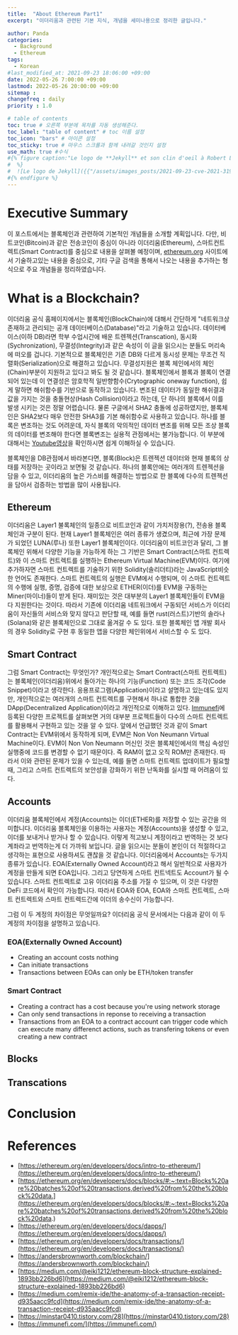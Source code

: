 ```yaml
---
title:  "About Ethereum Part1"
excerpt: "이더리움과 관련된 기본 지식, 개념을 세미나용으로 정리한 글입니다."

author: Panda
categories:
  - Background
  - Ethereum
tags:
  - Korean
#last_modified_at: 2021-09-23 18:06:00 +09:00
date: 2022-05-26 7:00:00 +09:00
lastmod: 2022-05-26 20:00:00 +09:00
sitemap :
changefreq : daily
priority : 1.0

# table of contents
toc: true # 오른쪽 부분에 목차를 자동 생성해준다.
toc_label: "table of content" # toc 이름 설정
toc_icon: "bars" # 아이콘 설정
toc_sticky: true # 마우스 스크롤과 함께 내려갈 것인지 설정
use_math: true #수식
#{% figure caption:"Le logo de **Jekyll** et son clin d'oeil à Robert Louis Stevenson"
#  %}
#  ![Le logo de Jekyll]({{"/assets/images_posts/2021-09-23-cve-2021-31956-part1/1.png"| #relative_url}})
#{% endfigure %}
---
```

# Executive Summary
이 포스트에서는 블록체인과 관련하여 기본적인 개념들을 소개할 계획입니다. 다만, 비트코인(Bitcoin)과 같은 전송코인이 중심이 아니라 이더리움(Ethereum), 스마트컨트렉트(Smart Contract)를 중심으로 내용을 살펴볼 예정이며, [ethereum.org](https://ethereum.org/en/developers/docs/intro-to-ethereum/) 사이트에서 기술하고있는 내용을 중심으로, 기타 구글 검색을 통해서 나오는 내용을 추가하는 형식으로 주요 개념들을 정리하였습니다.

# What is a Blockchain?
이더리움 공식 홈페이지에서는 블록체인(BlockChain)에 대해서 간단하게 "네트워크상 존재하고 관리되는 공개 데이터베이스(Database)"라고 기술하고 있습니다. 데이터베이스(이하 DB)라면 학부 수업시간에 배운 트렌젝션(Transcation), 동시화(Sychronization), 무결성(Integrity)과 같은 속성이 이 글을 읽으시는 분들도 머리속에 떠오를 겁니다. 기본적으로 블록체인은 기존 DB와 다르게 동시성 문제는 무조건 직렬화(Serialization)으로 해결하고 있습니다. 무결성지원은 블록 체인에서의 체인(Chain)부분이 지원하고 있다고 봐도 될 것 같습니다. 블록체인에서 블록과 블록이 연결되어 있는데 이 연결성은 암호학적 일반향함수(Crytographic oneway function), 쉽게 말하면 해쉬함수를 기반으로 동작하고 있습니다. 변조된 데이터가 동일한 해쉬결과 값을 가지는 것을 충돌현상(Hash Collision)이라고 하는데, 단 하나의 블록에서 이를 발생 시키는 것은 정말 어렵습니다. 물론 구글에서 SHA2 충돌에 성공하였지만, 블록체인은 SHA2보다 매우 안전한 SHA3를 기본 해쉬함수로 사용하고 있습니다. 하나를 블록은 변조하는 것도 어려운데, 자식 블록의 악의적인 데이터 변조를 위해 모든 조상 블록의 데이터를 변조해야 한다면 블록변조는 실용적 관점에서는 불가능합니다. 이 부분에 대해서는 [Youtube영상](https://youtu.be/SSo_EIwHSd4)을 확인하시면 쉽게 이해하실 수 있습니다.

블록체인을 DB관점에서 바라본다면, 블록(Block)은 트렌젝션 데이터와 현재 블록의 상태를 저장하는 곳이라고 보면될 것 같습니다. 하나의 블록안에는 여러개의 트렌젝션을 담을 수 있고, 이더리움의 높은 가스비를 해결하는 방법으로 한 블록에 다수의 트렌젝션을 담아서 검증하는 방법을 많이 사용됩니다.

## Ethereum
이더리움은 Layer1 불록체인의 일종으로 비트코인과 같이 가치저장용(?), 전송용 블록체인과 구분이 된다. 현재 Layer1 블록체인은 여러 종류가 생겼으며, 최근에 가장 문제가 되었던 LUNA(루나) 또한 Layer1 블록체인이다. 이더리움이 비트코인과 달리, 그 블록체인 위해서 다양한 기능을 가능하게 하는 그 기반은 Smart Contract(스마트 컨트렉트)와 이 스마트 컨트렉트를 실행하는 Ethereum Virtual Machine(EVM)이다. 여기에 추가하자면 스마트 컨트렉트를 기술하기 위한 Solidity(솔리더티)라는 JavaScript비슷한 언어도 존재한다. 스마트 컨트렉트의 실행은 EVM에서 수행되며, 이 스마트 컨트렉트의 수행에 실행, 증명, 검증에 대한 보상으로 ETHER(이더)를 EVM을 구동하는 Miner(마이너)들이 받게 된다. 재미있는 것은 대부분의 Layer1 블록체인들이 EVM을 다 지원한다는 것이다. 따라서 기존에 이더리움 네트워크에서 구동되던 서비스가 이더리움이 자신들의 서비스와 맞지 않다고 판단할 때, 예를 들면 rust(러스트)기반의 솔라나(Solana)와 같은 블록체인으로 그대로 옮겨갈 수 도 있다. 또한 블록체인 앱 개발 회사의 경우 Solidity로 구현 후 동일한 앱을 다양한 체인위에서 서비스할 수 도 있다.

## Smart Contract
그럼 Smart Contract는 무엇인가? 개인적으로는 Smart Contract(스마트 컨트렉트)는 블록체인(이더리움)위에서 돌아가는 하나의 기능(Function) 또는 코드 조각(Code Snippet)이라고 생각한다. 응용프로그램(Application)이라고 설명하고 있는데도 있지만, 개인적으로는 여러개의 스마트 컨트렉트를 구현해서 하나로 통합한 것을 DApp(Decentralized Application)이라고 개인적으로 이해하고 있다. [Immunefi](https://immunefi.com/)에 등록된 다양한 프로젝트를 살펴보면 거의 대부분 프로젝트들이 다수의 스마트 컨트렉트를 활용해서 구현하고 있는 것을 알 수 있다. 앞에서 언급했던 것과 같이 Smart Contract는 EVM위에서 동작하게 되며, EVM은 Non Von Neumann Virtual Machine이다. EVM이 Non Von Neumann 머신인 것은 블록체인에서의 핵심 속성인 실행중에 코드를 변경할 수 없기 때문이다. 즉 RAM이 없고 오직 ROM만 존재한다. 따라서 이와 관련된 문제가 있을 수 있는데, 예를 들면 스마트 컨트렉트 업데이트가 필요할 때, 그리고 스마트 컨트렉트의 보안성을 강화하기 위한 난독화를 실시할 때 어려움이 있다. 

## Accounts
이더리움 블록체인에서 계정(Accounts)는 이더(ETHER)를 저장할 수 있는 공간을 의미합니다. 이더리움 블록체인을 이용하는 사용자는 계정(Accounts)을 생성할 수 있고, 이더를 보내거나 받거나 할 수 있습니다. 이렇게 적고보니 계정이라고 번역하는 것 보다 계좌라고 번역하는게 더 가까워 보입니다. 글을 읽으시는 분들이 본인이 더 적절하다고 생각하는 표현으로 사용하셔도 괜찮을 것 같습니다. 이더리움에서 Accounts는 두가지 종류가 있습니다. EOA(Externally Owned Account)라고 해서 일반적으로 사용자가 계정을 만들게 되면 EOA입니다. 그리고 당연하게 스마트 컨트넥트도 Account가 될 수 있습니다. 스마트 컨트렉트로 고유 이더리움 주소를 가질 수 있으며, 이 것은 다양한 DeFi 코드에서 확인이 가능합니다. 따라서 EOA와 EOA, EOA와 스마트 컨트렉트, 스마트 컨트렉트와 스마트 컨트렉드간에 이더의 송수신이 가능합니다.

그럼 이 두 계정의 차이점은 무엇일까요? 이더리움 공식 문서에서는 다음과 같이 이 두 계정의 차이점을 설명하고 있습니다.

### EOA(Externally Owned Account)

* Creating an account costs nothing
* Can initiate transactions
* Transactions between EOAs can only be ETH/token transfer

### Smart Contract

* Creating a contract has a cost because you're using network storage
* Can only send transactions in reponse to receiving a transaction
* Transactions from an EOA to a contract account can trigger code which can execute many differenct actions, such as transfering tokens or even creating a new contract


## Blocks
## Transcations

# Conclusion

# References
* [https://ethereum.org/en/developers/docs/intro-to-ethereum/](https://ethereum.org/en/developers/docs/intro-to-ethereum/)
* [https://ethereum.org/en/developers/docs/blocks/#:~:text=Blocks%20are%20batches%20of%20transactions,derived%20from%20the%20block%20data.](https://ethereum.org/en/developers/docs/blocks/#:~:text=Blocks%20are%20batches%20of%20transactions,derived%20from%20the%20block%20data.) 
* [https://ethereum.org/en/developers/docs/dapps/](https://ethereum.org/en/developers/docs/dapps/)
* [https://ethereum.org/en/developers/docs/transactions/](https://ethereum.org/en/developers/docs/transactions/)
* [https://andersbrownworth.com/blockchain/](https://andersbrownworth.com/blockchain/)
* [https://medium.com/@eiki1212/ethereum-block-structure-explained-1893bb226bd6](https://medium.com/@eiki1212/ethereum-block-structure-explained-1893bb226bd6)
* [https://medium.com/remix-ide/the-anatomy-of-a-transaction-receipt-d935aacc9fcd](https://medium.com/remix-ide/the-anatomy-of-a-transaction-receipt-d935aacc9fcd)
* [https://minstar0410.tistory.com/28](https://minstar0410.tistory.com/28)
* [https://immunefi.com/](https://immunefi.com/)

